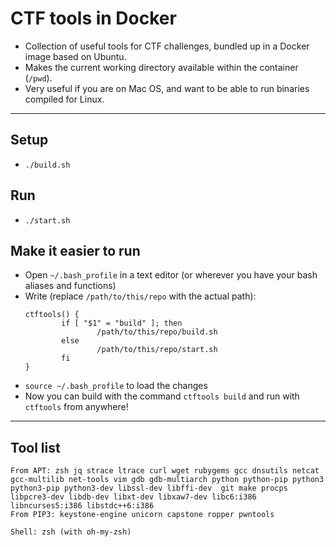 # CTF tools in Docker

- Collection of useful tools for CTF challenges, bundled up in a Docker image based on Ubuntu.
- Makes the current working directory available within the container (`/pwd`).
- Very useful if you are on Mac OS, and want to be able to run binaries compiled for Linux.

---

## Setup
- `./build.sh`

## Run 
- `./start.sh`

## Make it easier to run 
- Open `~/.bash_profile` in a text editor (or wherever you have your bash aliases and functions)
- Write (replace `/path/to/this/repo` with the actual path):
    ```
    ctftools() {
            if [ "$1" = "build" ]; then
                    /path/to/this/repo/build.sh
            else
                    /path/to/this/repo/start.sh
            fi
    }
    ```
- `source ~/.bash_profile` to load the changes
- Now you can build with the command `ctftools build` and run with `ctftools` from anywhere!

---

## Tool list
```
From APT: zsh jq strace ltrace curl wget rubygems gcc dnsutils netcat gcc-multilib net-tools vim gdb gdb-multiarch python python-pip python3 python3-pip python3-dev libssl-dev libffi-dev  git make procps libpcre3-dev libdb-dev libxt-dev libxaw7-dev libc6:i386 libncurses5:i386 libstdc++6:i386
From PIP3: keystone-engine unicorn capstone ropper pwntools

Shell: zsh (with oh-my-zsh)
```